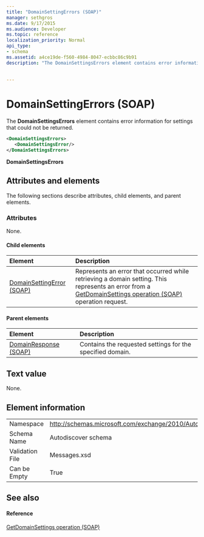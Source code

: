 ```yaml
---
title: "DomainSettingErrors (SOAP)"
manager: sethgros
ms.date: 9/17/2015
ms.audience: Developer
ms.topic: reference
localization_priority: Normal
api_type:
- schema
ms.assetid: a4ce19de-f560-4984-8047-ecbbc86c9b91
description: "The DomainSettingsErrors element contains error information for settings that could not be returned."
 
 
---
```


# DomainSettingErrors (SOAP)

The **DomainSettingsErrors** element contains error information for settings that could not be returned. 
  
```XML
<DomainSettingsErrors>
   <DomainSettingsError/>
</DomainSettingsErrors>
```

 **DomainSettingsErrors**
## Attributes and elements

The following sections describe attributes, child elements, and parent elements.
  
### Attributes

None.
  
#### Child elements

|**Element**|**Description**|
|:-----|:-----|
|[DomainSettingError (SOAP)](domainsettingerror-soap.md) <br/> |Represents an error that occurred while retrieving a domain setting. This represents an error from a [GetDomainSettings operation (SOAP)](getdomainsettings-operation-soap.md) operation request.  <br/> |
   
#### Parent elements

|**Element**|**Description**|
|:-----|:-----|
|[DomainResponse (SOAP)](domainresponse-soap.md) <br/> |Contains the requested settings for the specified domain.  <br/> |
   
## Text value

None.
  
## Element information

|||
|:-----|:-----|
|Namespace  <br/> |http://schemas.microsoft.com/exchange/2010/Autodiscover  <br/> |
|Schema Name  <br/> |Autodiscover schema  <br/> |
|Validation File  <br/> |Messages.xsd  <br/> |
|Can be Empty  <br/> |True  <br/> |
   
## See also

#### Reference

[GetDomainSettings operation (SOAP)](getdomainsettings-operation-soap.md)

